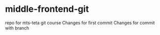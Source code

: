 # middle-frontend-git
repo for mts-teta git course
Changes for first commit
Changes for commit with branch
